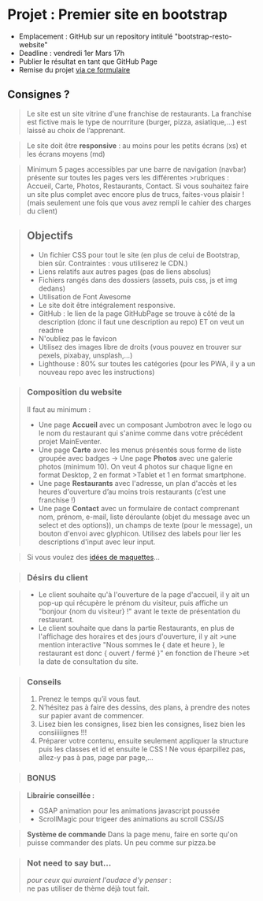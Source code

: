 # Projet : Premier site en bootstrap

- Emplacement : GitHub sur un repository intitulé "bootstrap-resto-website"
- Deadline : vendredi 1er Mars 17h
- Publier le résultat en tant que GitHub Page
- Remise du projet [via ce formulaire](https://goo.gl/forms/nkikL2FEy3O11gFw1)

## Consignes ?

>Le site est un site vitrine d'une franchise de restaurants. La franchise est fictive mais le type de nourriture (burger, pizza, asiatique,...) est laissé au choix de l’apprenant.

>Le site doit être **responsive** : au moins pour les petits écrans (xs) et les écrans moyens (md)

>Minimum 5 pages accessibles par une barre de navigation (navbar) présente sur toutes les pages vers les différentes >rubriques : Accueil, Carte, Photos, Restaurants, Contact.
>Si vous souhaitez faire un site plus complet avec encore plus de trucs, faites-vous plaisir ! (mais seulement une fois que vous avez rempli le cahier des charges du client)

>## Objectifs 
>- Un fichier CSS pour tout le site (en plus de celui de Bootstrap, bien sûr. Contraintes : vous utiliserez le CDN.)
>- Liens relatifs aux autres pages (pas de liens absolus)
>- Fichiers rangés dans des dossiers (assets, puis css, js et img dedans)
>- Utilisation de Font Awesome
>- Le site doit être intégralement responsive.
>- GitHub : le lien de la page GitHubPage se trouve à côté de la description (donc il faut une description au repo) ET on veut un readme
>- N'oubliez pas le favicon
>- Utilisez des images libre de droits (vous pouvez en trouver sur pexels, pixabay, unsplash,...)
>- Lighthouse : 80% sur toutes les catégories (pour les PWA, il y a un nouveau repo avec les instructions)

>### Composition du website
>Il faut au minimum :
>- Une page **Accueil** avec un composant Jumbotron avec le logo ou le nom du restaurant qui s'anime comme dans votre précédent projet MainEventer.
>- Une page **Carte** avec les menus présentés sous forme de liste groupée avec badges
-> Une page **Photos** avec une galerie photos (minimum 10). On veut 4 photos sur chaque ligne en format Desktop, 2 en format >Tablet et 1 en format smartphone.
>- Une page **Restaurants** avec l'adresse, un plan d'accès et les heures d'ouverture d’au moins trois restaurants (c’est une franchise !)
>- Une page **Contact** avec un formulaire de contact comprenant nom, prénom, e-mail, liste déroulante (objet du message avec un select et des options)), un champs de texte (pour le message), un bouton d'envoi avec glyphicon. Utilisez des labels pour lier les descriptions d'input avec leur input.

>Si vous voulez des [idées de maquettes](mockup.md)...

>### Désirs du client

>- Le client souhaite qu'à l'ouverture de la page d'accueil, il y ait un pop-up qui récupère le prénom du visiteur, puis affiche un "bonjour {nom du visiteur} !" avant le texte de présentation du restaurant.
>- Le client souhaite que dans la partie Restaurants, en plus de l'affichage des horaires et des jours d'ouverture, il y ait >une mention interactive "Nous sommes le { date et heure }, le restaurant est donc { ouvert / fermé }" en fonction de l'heure >et la date de consultation du site.

>### Conseils
>1. Prenez le temps qu’il vous faut.
>2. N’hésitez pas à faire des dessins, des plans, à prendre des notes sur papier avant de commencer.
>3. Lisez bien les consignes, lisez bien les consignes, lisez bien les consiiiiignes !!!
>4. Préparer votre contenu, ensuite seulement appliquer la structure puis les classes et id et ensuite le CSS ! Ne vous éparpillez pas, allez-y pas à pas, page par page,...

>### BONUS

>**Librairie conseillée :**
>- GSAP animation pour les animations javascript poussée
>- ScrollMagic pour trigeer des animations au scroll CSS/JS

>**Système de commande**
>Dans la page menu, faire en sorte qu'on puisse commander des plats. Un peu comme sur pizza.be


>### Not need to say but...
>*pour ceux qui auraient l'audace d'y penser* :    
>ne pas utiliser de thème déjà tout fait.
